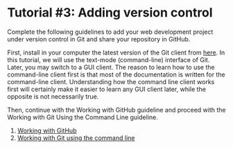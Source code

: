# Tutorial #3: Adding version control

Complete the following guidelines to add your web development project under version control in Git and share your repository in GitHub.

First, install in your computer the latest version of the Git client from [here](https://git-scm.com/downloads). In this tutorial, we will use the text-mode (command-line) interface of Git. Later, you may switch to a GUI client. The reason to learn how to use the command-line client first is that most of the documentation is written for the command-line client. Understanding how the command line client works first will certainly make it easier to learn any GUI client later, while the opposite is not necessarily true.

Then, continue with the Working with GitHub guideline and proceed with the Working with Git Using the Command Line guideline.

1. [Working with GitHub](https://docs.google.com/document/d/1HI7Wv8Is877O0P_IMUYzIgMBizpdBczGWDENzIlgqgE/edit?usp=sharing)
2. [Working with Git using the command line](https://docs.google.com/document/d/1uSbu8MZzGscQueKaX-97QZ7i55Ky4O2e9U6jF4eurx4/edit?usp=sharing)

